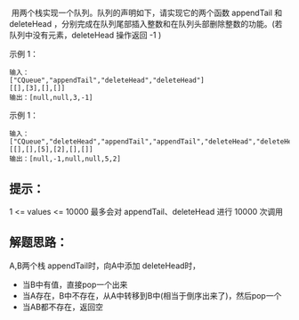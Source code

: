 #

 用两个栈实现一个队列。队列的声明如下，请实现它的两个函数 appendTail 和 deleteHead ，分别完成在队列尾部插入整数和在队列头部删除整数的功能。(若队列中没有元素，deleteHead 操作返回 -1 )

示例 1：

    输入：
    ["CQueue","appendTail","deleteHead","deleteHead"]
    [[],[3],[],[]]
    输出：[null,null,3,-1] 

示例 1：

    输入： 
    ["CQueue","deleteHead","appendTail","appendTail","deleteHead","deleteHead"] 
    [[],[],[5],[2],[],[]] 
    输出：[null,-1,null,null,5,2] 

## 提示：

1 <= values <= 10000
最多会对 appendTail、deleteHead 进行 10000 次调用

## 解题思路：

A,B两个栈
appendTail时，向A中添加
deleteHead时，
 - 当B中有值，直接pop一个出来
 - 当A存在，B中不存在，从A中转移到B中(相当于倒序出来了)，然后pop一个
 - 当AB都不存在，返回空
